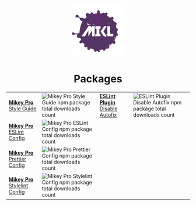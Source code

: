 <!DOCTYPE html>
<div width="100%" align="center">
  <img
    width="144"
    height="144"
    src="./images/mikl.png"
    alt="MIKL splash icon logo"
  />

  <h1>Packages</h1>

  <table>
    <tbody>
      <tr>
        <td valign="center">
          <a href="https://github.com/mikey-pro/style-guide"
            ><b>Mikey Pro</b> Style Guide
          </a>
        </td>
        <td valign="center">
          <img
            src="https://img.shields.io/npm/dt/@mikey-pro/style-guide?color=%235dacb7&style=for-the-badge"
            alt="Mikey Pro Style Guide npm package total downloads count"
            style="width: 100%;"
          />
        </td>
        <td valign="center">
          <a href="https://github.com/chiefmikey/eslint-plugin-disable-autofix"
            ><b>ESLint Plugin</b> Disable Autofix
          </a>
        </td>
        <td valign="center">
          <img
            src="https://img.shields.io/npm/dt/eslint-plugin-disable-autofix?color=%239987d8&style=for-the-badge"
            alt="ESLint Plugin Disable Autofix npm package total downloads count"
            style="width: 100%;"
          />
        </td>
      </tr>
      <tr>
        <td valign="center">
          <a href="https://github.com/mikey-pro/eslint-config"
            ><b>Mikey Pro</b> ESLint Config
          </a>
        </td>
        <td valign="center">
          <img
            src="https://img.shields.io/npm/dt/@mikey-pro/eslint-config?color=%238fbe61&style=for-the-badge"
            alt="Mikey Pro ESLint Config npm package total downloads count"
            style="width: 100%;"
          />
        </td>
      </tr>
      <tr>
        <td valign="center">
          <a href="https://github.com/mikey-pro/prettier-config"
            ><b>Mikey Pro</b> Prettier Config
          </a>
        </td>
        <td valign="center">
          <img
            src="https://img.shields.io/npm/dt/@mikey-pro/prettier-config?color=%23cfb14e&style=for-the-badge"
            alt="Mikey Pro Prettier Config npm package total downloads count"
            style="width: 100%;"
          />
        </td>
      </tr>
      <tr>
        <td valign="center">
          <a href="https://github.com/mikey-pro/stylelint-config"
            ><b>Mikey Pro</b> Stylelint Config
          </a>
        </td>
        <td valign="center">
          <img
            src="https://img.shields.io/npm/dt/@mikey-pro/stylelint-config?color=%2397445a&style=for-the-badge"
            alt="Mikey Pro Stylelint Config npm package total downloads count"
            style="width: 100%;"
          />
        </td>
      </tr>
    </tbody>
  </table>
</div>
